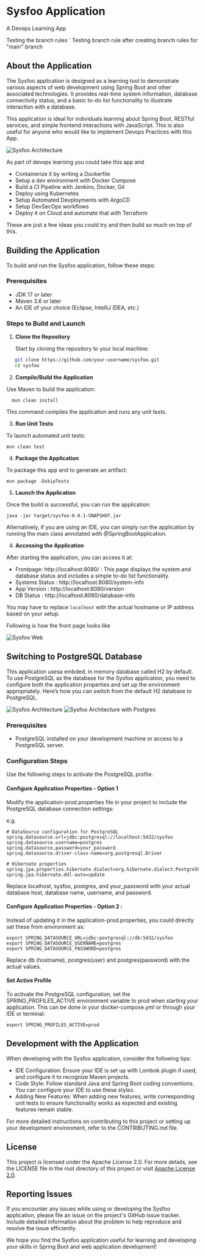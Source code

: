 # Sysfoo Application

A Devops Learning App

Testing the branch rules
`
Testing branch rule after creating branch rules for "main" branch

## About the Application

The Sysfoo application is designed as a learning tool to demonstrate various aspects of web development using Spring Boot and other associated technologies. It provides real-time system information, database connectivity status, and a basic to-do list functionality to illustrate interaction with a database.

This application is ideal for individuals learning about Spring Boot, RESTful services, and simple frontend interactions with JavaScript. This is also useful for anyone who would like to implement Devops Practices with this App.

![Sysfoo Architecture](./docs/h2.jpg)

As part of devops learning you could take this app and

- Containerize it by writing a Dockerfile
- Setup a dev environment with Docker Compose
- Build a CI Pipeline with Jenkins, Docker, Git
- Deploy using Kubernetes
- Setup Automated Devployments with ArgoCD
- Setup DevSecOps workflows
- Deploy it on Cloud and automate that with Terraform

These are just a few ideas you could try and then build so much on top of this.

## Building the Application

To build and run the Sysfoo application, follow these steps:

### Prerequisites

- JDK 17 or later
- Maven 3.6 or later
- An IDE of your choice (Eclipse, IntelliJ IDEA, etc.)

### Steps to Build and Launch

1. **Clone the Repository**

   Start by cloning the repository to your local machine:

```bash
   git clone https://github.com/your-username/sysfoo.git
   cd sysfoo
```

2. **Compile/Build the Application**

Use Maven to build the application:

```
  mvn clean install
```

This command compiles the application and runs any unit tests.

3. **Run Unit Tests**

To launch automated unit tests:

```
mvn clean test
```

4. **Package the Application**

To package this app and to generate an artifact:

```
mvn package -DskipTests
```

5. **Launch the Application**

Once the build is successful, you can run the application:

```
java -jar target/sysfoo-0.0.1-SNAPSHOT.jar

```

Alternatively, if you are using an IDE, you can simply run the application by running the main class annotated with @SpringBootApplication.

4. **Accessing the Application**

After starting the application, you can access it at:

- Frontpage: http://localhost:8080/ : This page displays the system and database status and includes a simple to-do list functionality.
- Systems Status : http://localhost:8080/system-info
- App Version : http://localhost:8080/version
- DB Status : http://localhost:8080/database-info

You may have to replace `localhost` with the actual hostname or IP address based on your setup.

Following is how the front page looks like

![Sysfoo Web](./docs/sysfoo-web.png)

## Switching to PostgreSQL Database

This application usesa embded, in memory database called H2 by default. To use PostgreSQL as the database for the Sysfoo application, you need to configure both the application properties and set up the environment appropriately. Here’s how you can switch from the default H2 database to PostgreSQL.

![Sysfoo Architecture](./docs/not_h2.jpg)
![Sysfoo Architecture with Postgres](./docs/postgres.jpg)

### Prerequisites

- PostgreSQL installed on your development machine or access to a PostgreSQL server.

### Configuration Steps

Use the following steps to activate the PostgreSQL profile.

#### Configure Application Properties - Option 1

Modify the application-prod.properties file in your project to include the PostgreSQL database connection settings:

e.g.

```
# DataSource configuration for PostgreSQL
spring.datasource.url=jdbc:postgresql://localhost:5432/sysfoo
spring.datasource.username=postgres
spring.datasource.password=your_password
spring.datasource.driver-class-name=org.postgresql.Driver

# Hibernate properties
spring.jpa.properties.hibernate.dialect=org.hibernate.dialect.PostgreSQLDialect
spring.jpa.hibernate.ddl-auto=update

```

Replace localhost, sysfoo, postgres, and your_password with your actual database host, database name, username, and password.

#### Configure Application Properties - Option 2 :

Instead of updating it in the application-prod.properties, you could directly set these from environment as:

```
export SPRING_DATASOURCE_URL=jdbc:postgresql://db:5432/sysfoo
export SPRING_DATASOURCE_USERNAME=postgres
export SPRING_DATASOURCE_PASSWORD=postgres
```

Replace db (hostname), postgres(user) and postgres(password) with the actual values.

#### Set Active Profile

To activate the PostgreSQL configuration, set the SPRING_PROFILES_ACTIVE environment variable to prod when starting your application. This can be done in your docker-compose.yml or through your IDE or terminal:

```
export SPRING_PROFILES_ACTIVE=prod
```

## Development with the Application

When developing with the Sysfoo application, consider the following tips:

- IDE Configuration: Ensure your IDE is set up with Lombok plugin if used, and configure it to recognize Maven projects.
- Code Style: Follow standard Java and Spring Boot coding conventions. You can configure your IDE to use these styles.
- Adding New Features: When adding new features, write corresponding unit tests to ensure functionality works as expected and existing features remain stable.

For more detailed instructions on contributing to this project or setting up your development environment, refer to the CONTRIBUTING.md file.

## License

This project is licensed under the Apache License 2.0. For more details, see the LICENSE file in the root directory of this project or visit [Apache License 2.0](https://www.apache.org/licenses/LICENSE-2.0).

## Reporting Issues

If you encounter any issues while using or developing the Sysfoo application, please file an issue on the project's GitHub issue tracker. Include detailed information about the problem to help reproduce and resolve the issue efficiently.

We hope you find the Sysfoo application useful for learning and developing your skills in Spring Boot and web application development!
